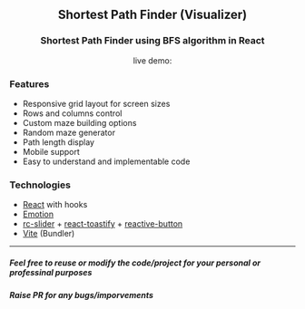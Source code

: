 <div align="center">
<h2>Shortest Path Finder (Visualizer)</h2>

### Shortest Path Finder using BFS algorithm in React
live demo: 

</div>

### Features

- Responsive grid layout for screen sizes
- Rows and columns control
- Custom maze building options
- Random maze generator
- Path length display
- Mobile support
- Easy to understand and implementable code

### Technologies

- [React](https://reactjs.org/) with hooks
- [Emotion](https://emotion.sh/)
- [rc-slider](https://slider-react-component.vercel.app/) + [react-toastify](https://fkhadra.github.io/react-toastify) + [reactive-button](https://www.arifszn.com/reactive-button/)
- [Vite](https://vitejs.dev/) (Bundler)

------------

##### Feel free to reuse or modify the code/project for your personal or professinal purposes
##### Raise PR for any bugs/imporvements
